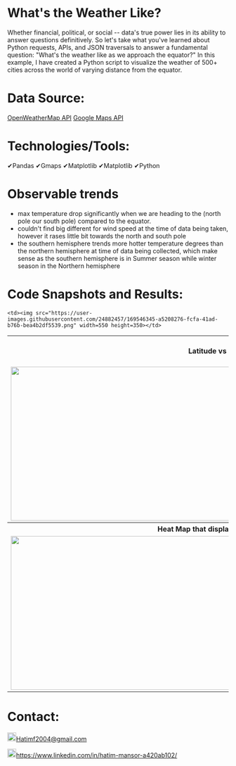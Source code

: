 # What's the Weather Like?
Whether financial, political, or social -- data's true power lies in its ability to answer questions definitively. So let's take what you've learned about Python requests, APIs, and JSON traversals to answer a fundamental question: "What's the weather like as we approach the equator?"
In this example, I have created a Python script to visualize the weather of 500+ cities across the world of varying distance from the equator.

# Data Source:
[OpenWeatherMap API](https://openweathermap.org/api)
[Google Maps API](https://maps.googleapis.com/maps/api/place/nearbysearch/json)

# Technologies/Tools: 
&#10004;Pandas      &#10004;Gmaps      &#10004;Matplotlib      &#10004;Matplotlib
&#10004;Python        

# Observable trends
* max temperature drop significantly when we are heading to the (north pole our south pole) compared to the equator.
* couldn't find big different for wind speed at the time of data being taken, however it rases little bit towards the north and south pole
* the southern hemisphere trends more hotter temperature degrees than the northern hemisphere at time of data being collected, which make sense as the southern hemisphere is in Summer season while winter season in the Northern hemisphere

# Code Snapshots and Results:
<table>
  <tr>
    <th style="text-align:center">Latitude vs Temperature</td>
     <th style="text-align:center">Latitude vs Humidity</td>
     
  </tr>
  <tr>
    <td><img src="https://user-images.githubusercontent.com/24882457/169546337-229073f0-ed55-42a8-8f44-507d152110d1.png" width=550 height=350></td>
    
    <td><img src="https://user-images.githubusercontent.com/24882457/169546345-a5208276-fcfa-41ad-b76b-bea4b2df5539.png" width=550 height=350></td>
    
  </tr>
  <tr>
   <th style="text-align:center">Heat Map that display every City Humidity</td>
  </tr>
    <tr>
    <td><img src="https://user-images.githubusercontent.com/24882457/169547628-2d5028ec-9917-41af-96e1-e51ea9ab87d5.png" width=1000 height=350></td>
    
    

    
  </tr>
</table>




# Contact:
<img src="https://user-images.githubusercontent.com/24882457/168723224-ecbdb402-be01-453d-9cb5-282424f7418a.png" width="20" height="20" title=" Hatims email"><Hatimf2004@gmail.com>

<img src="https://user-images.githubusercontent.com/24882457/168716629-b90f784a-534f-418c-89fd-28e91c4830fa.png" width="20" height="20" title="Linkedin Profile"><https://www.linkedin.com/in/hatim-mansor-a420ab102/>
